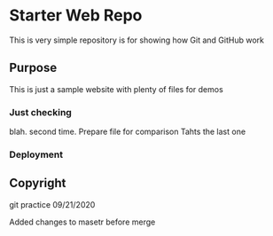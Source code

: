 # Starter Web Repo

This is very simple repository is for showing how Git and GitHub work

## Purpose

This is just a sample website with plenty of files for demos

### Just checking
blah.
second time.
Prepare file for comparison
Tahts the last one
### Deployment

## Copyright
git practice 09/21/2020

Added changes to masetr before merge
